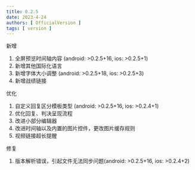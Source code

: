 ```yaml
---
title: 0.2.5
date: 2023-4-24
authors: [ OfficialVersion ]
tags: [ version ]
---
```


新增

1. 全屏预览时间轴内容 (android: >0.2.5+16, ios: >0.2.5+1)
2. 新增其他国际化语言
3. 新增字体大小调整 (android: >0.2.5+18, ios: >0.2.5+3)
4. 新增战绩链接

优化

1. 自定义回复区分模板类型 (android: >0.2.5+16, ios: >0.2.4+1)
2. 优化回复、判决呈现流程
3. 改进小部分编辑器
4. 改进时间轴以及内置的图片控件，更改图片缓存规则
5. 视频链接超长提醒

修复

1. 版本解析错误，引起文件无法同步问题(android: >0.2.5+16, ios: >0.2.4+2)
